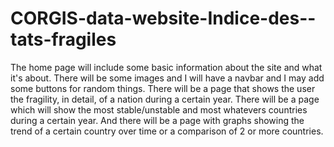 # CORGIS-data-website-Indice-des--tats-fragiles
The home page will include some basic information about the site and what it's about. There will be some images and I will have a navbar and I may add some buttons for random things. There will be a page that shows the user the fragility, in detail, of a nation during a certain year. There will be a page which will show the most stable/unstable and most whatevers countries during a certain year. And there will be a page with graphs showing the trend of a certain country over time or a comparison of 2 or more countries.
